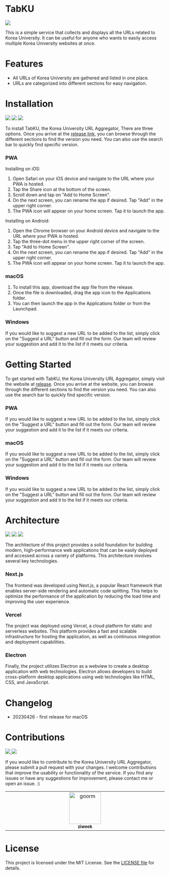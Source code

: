 # TabKU
<p>
  <a href="https://hits.seeyoufarm.com"><img src="https://hits.seeyoufarm.com/api/count/incr/badge.svg?url=https%3A%2F%2Fgithub.com%2Fziweek%2FTabKU&count_bg=%23C83D3D&title_bg=%23555555&icon=&icon_color=%23E7E7E7&title=hits&edge_flat=true"/></a>
</p>
This is a simple service that collects and displays all the URLs related to Korea University. It can be useful for anyone who wants to easily access multiple Korea University websites at once.


# Features
* All URLs of Korea University are gathered and listed in one place.
* URLs are categorized into different sections for easy navigation.


# Installation

<p>
  <img src="https://img.shields.io/badge/PWA-5A0FC8?style=flat-square&logo=PWA&logoColor=white"/>
  <img src="https://img.shields.io/badge/macOS-000000?style=flat-square&logo=Apple&logoColor=white"/>
  <img src="https://img.shields.io/badge/Windows-0078D6?style=flat-square&logo=Windows&logoColor=white"/>
</p>

To install TabKU, the Korea University URL Aggregator, There are three options. Once you arrive at the [release link](https://github.com/ziweek/TabKU/releases), you can browse through the different sections to find the version you need. You can also use the search bar to quickly find specific version.


### PWA

Installing on iOS:

1. Open Safari on your iOS device and navigate to the URL where your PWA is hosted.
2. Tap the Share icon at the bottom of the screen.
3. Scroll down and tap on "Add to Home Screen".
4. On the next screen, you can rename the app if desired. Tap "Add" in the upper right corner.
5. The PWA icon will appear on your home screen. Tap it to launch the app.

Installing on Android:

1. Open the Chrome browser on your Android device and navigate to the URL where your PWA is hosted.
2. Tap the three-dot menu in the upper right corner of the screen.
3. Tap "Add to Home Screen".
4. On the next screen, you can rename the app if desired. Tap "Add" in the upper right corner.
5. The PWA icon will appear on your home screen. Tap it to launch the app.

### macOS

1. To install this app, download the app file from the release.
2. Once the file is downloaded, drag the app icon to the Applications folder.
3. You can then launch the app in the Applications folder or from the Launchpad.

### Windows

If you would like to suggest a new URL to be added to the list, simply click on the "Suggest a URL" button and fill out the form. Our team will review your suggestion and add it to the list if it meets our criteria.

# Getting Started

To get started with TabKU, the Korea University URL Aggregator, simply visit the website at [release](https://github.com/ziweek/TabKU/releases). Once you arrive at the website, you can browse through the different sections to find the version you need. You can also use the search bar to quickly find specific version.

### PWA

If you would like to suggest a new URL to be added to the list, simply click on the "Suggest a URL" button and fill out the form. Our team will review your suggestion and add it to the list if it meets our criteria.

### macOS

If you would like to suggest a new URL to be added to the list, simply click on the "Suggest a URL" button and fill out the form. Our team will review your suggestion and add it to the list if it meets our criteria.

### Windows

If you would like to suggest a new URL to be added to the list, simply click on the "Suggest a URL" button and fill out the form. Our team will review your suggestion and add it to the list if it meets our criteria.


# Architecture

<p>
  <img src="https://img.shields.io/badge/Next.js-000000?style=flat-square&logo=Next.js&logoColor=white"/>
  <img src="https://img.shields.io/badge/vercel-000000?style=flat-square&logo=vercel&logoColor=white"/>
  <img src="https://img.shields.io/badge/Electron-47848F?style=flat-square&logo=Electron&logoColor=white"/>
</p>

The architecture of this project provides a solid foundation for building modern, high-performance web applications that can be easily deployed and accessed across a variety of platforms. This architecture involves several key technologies. 

### Next.js

The frontend was developed using Next.js, a popular React framework that enables server-side rendering and automatic code splitting. This helps to optimize the performance of the application by reducing the load time and improving the user experience.

### Vercel

The project was deployed using Vercel, a cloud platform for static and serverless websites. This platform provides a fast and scalable infrastructure for hosting the application, as well as continuous integration and deployment capabilities.

### Electron

Finally, the project utilizes Electron as a webview to create a desktop application with web technologies. Electron allows developers to build cross-platform desktop applications using web technologies like HTML, CSS, and JavaScript.


# Changelog
* 20230426 - first release for macOS


# Contributions

<p>
  <a href="https://www.linkedin.com/in/alex-jiuk-kim-42248325a/" target="_blank">
    <img src="https://img.shields.io/badge/LinkedIn-0A66C2?style=flat-square&logo=LinkedIn&logoColor=white"/>
  </a>
  <a href="mailto:alex.jiuk.kim@gmail.com" target="_blank">
    <img src="https://img.shields.io/badge/Gmail-d14836?style=flat-square&logo=Gmail&logoColor=white"/>
  </a>
</p>



If you would like to contribute to the Korea University URL Aggregator, please submit a pull request with your changes. I welcome contributions that improve the usability or functionality of the service. If you find any issues or have any suggestions for improvement, please contact me or open an issue. :)

<table>
  <tbody>
    <tr>
      <td align="center" valign="top" width="14.28%">
        <a href="https://github.com/cstria0106">
          <img src="./src/hopher_tiger.png" width="100px;" alt="goorm"/>
          <br />
          <sub>
            <b>ziweek</b>
          </sub>
        </a>
      </td>
    </tr>
  </tbody>
</table>

# License
This project is licensed under the MIT License. See the [LICENSE file](https://github.com/ziweek/TabKU/blob/main/LICENSE) for details.

